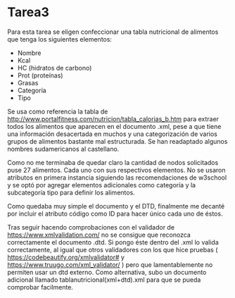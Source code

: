 # Tarea3

Para esta tarea se eligen confeccionar una tabla nutricional de alimentos que tenga los siguientes elementos:
- Nombre
- Kcal
- HC (hidratos de carbono)
- Prot (proteínas)
- Grasas
- Categoría
- Tipo

Se usa como referencia la tabla de http://www.portalfitness.com/nutricion/tabla_calorias_b.htm para extraer todos los alimentos que aparecen en el documento .xml, pese a que tiene una información desacertada en muchos y una categorización de varios grupos de alimentos bastante mal estructurada. Se han readaptado algunos nombres sudamericanos al castellano.

Como no me terminaba de quedar claro la cantidad de nodos solicitados puse 27 alimentos. Cada uno con sus respectivos elementos. No se usaron atributos en primera instancia siguiendo las recomendaciones de w3school y se optó por agregar elementos adicionales como categoría y la subcategoría tipo para definir los alimentos.

Como quedaba muy simple el documento y el DTD, finalmente me decanté por incluir el atributo código como ID para hacer único cada uno de éstos. 

Tras seguir hacendo comprobaciones con el validador de https://www.xmlvalidation.com/ no se consigue que reconozca correctamente el documento .dtd. Si pongo éste dentro del .xml lo valida correctamente, al igual que otros validadores con los que hice pruebas ( https://codebeautify.org/xmlvalidator# y https://www.truugo.com/xml_validator/ ) pero que lamentablemente no permiten usar un dtd externo. Como alternativa, subo un documento adicional llamado tablanutricional(xml+dtd).xml para que se pueda comprobar facilmente.
